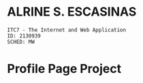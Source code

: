 # ALRINE S. ESCASINAS
    ITC7 - The Internet and Web Application
    ID: 2130939
    SCHED: MW
    
# Profile Page Project
